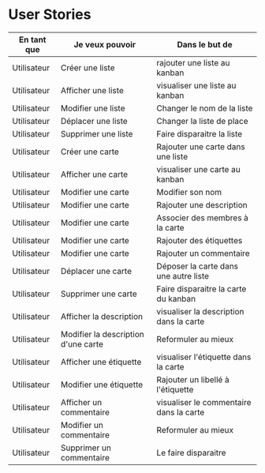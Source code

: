 # User Stories

|En tant que|Je veux pouvoir| Dans le but de|
|---|---|---|
|Utilisateur| Créer une liste | rajouter une liste au kanban |
|Utilisateur| Afficher une liste | visualiser une liste au kanban |
|Utilisateur| Modifier une liste | Changer le nom de la liste |
|Utilisateur| Déplacer une liste | Changer la liste de place |
|Utilisateur| Supprimer une liste | Faire disparaitre la liste |
|Utilisateur| Créer une carte | Rajouter une carte dans une liste |
|Utilisateur| Afficher une carte | visualiser une carte au kanban |
|Utilisateur| Modifier une carte | Modifier son nom |
|Utilisateur| Modifier une carte | Rajouter une description |
|Utilisateur| Modifier une carte | Associer des membres à la carte |
|Utilisateur| Modifier une carte | Rajouter des étiquettes |
|Utilisateur| Modifier une carte | Rajouter un commentaire |
|Utilisateur| Déplacer une carte | Déposer la carte dans une autre liste |
|Utilisateur| Supprimer une carte | Faire disparaitre la carte du kanban |
|Utilisateur| Afficher la description | visualiser la description dans la carte |
|Utilisateur| Modifier la description d'une carte | Reformuler au mieux |
|Utilisateur| Afficher une étiquette | visualiser l'étiquette dans la carte |
|Utilisateur| Modifier une étiquette | Rajouter un libellé à l'étiquette |
|Utilisateur| Afficher un commentaire | visualiser le commentaire dans la carte |
|Utilisateur| Modifier un commentaire | Reformuler au mieux |
|Utilisateur| Supprimer un commentaire | Le faire disparaitre |
